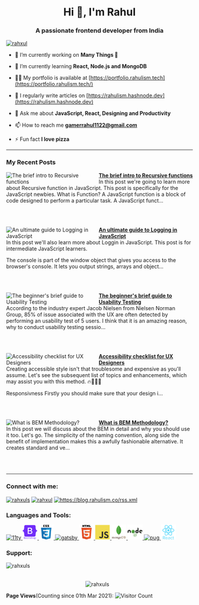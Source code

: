 <h1 align="center">Hi 👋, I'm Rahul</h1>
<h3 align="center">A passionate frontend developer from India</h3>

<p align="left"> <a href="https://twitter.com/rahxul" target="blank"><img src="https://img.shields.io/twitter/follow/rahxul?logo=twitter&style=for-the-badge" alt="rahxul" /></a> </p>

- 🔭 I’m currently working on **Many Things 🥺**

- 🌱 I’m currently learning **React, Node.js and MongoDB**

- 👨‍💻 My portfolio is available at [https://portfolio.rahulism.tech](https://portfolio.rahulism.tech/)

- 📝 I regularly write articles on [https://rahulism.hashnode.dev](https://rahulism.hashnode.dev)

- 💬 Ask me about **JavaScript, React, Designing and Productivity**

- 📫 How to reach me **gamerrahul1122@gmail.com**

- ⚡ Fun fact **I love pizza**

<hr>

### My Recent Posts

<!-- HASHNODE_BLOG:START -->
<p align="left">
<a href="https://rahulism.hashnode.dev/the-brief-intro-to-recursive-functions" title="The brief intro to Recursive functions"><img src="https://cdn.hashnode.com/res/hashnode/image/upload/v1617508767846/7TTqyuxZU.png" alt="The brief intro to Recursive functions" width="250px" align="left" /></a>
<a href="https://rahulism.hashnode.dev/the-brief-intro-to-recursive-functions" title="The brief intro to Recursive functions"><strong>The brief intro to Recursive functions</strong></a>
<br/> In this post we're going to learn more about Recursive function in JavaScript. This post is specifically for the JavaScript newbies. 
What is Function?
A JavaScript function is a block of code designed to perform a particular task. A JavaScript funct... </p> <br/> <br/>
<p align="left">
<a href="https://rahulism.hashnode.dev/an-ultimate-guide-to-logging-in-javascript" title="An ultimate guide to Logging in JavaScript"><img src="https://cdn.hashnode.com/res/hashnode/image/upload/v1617422440136/eTfqU8GRX.png" alt="An ultimate guide to Logging in JavaScript" width="250px" align="left" /></a>
<a href="https://rahulism.hashnode.dev/an-ultimate-guide-to-logging-in-javascript" title="An ultimate guide to Logging in JavaScript"><strong>An ultimate guide to Logging in JavaScript</strong></a>
<br/> In this post we'll also learn more about Loggin in JavaScript. This post is for intermediate JavaScript learners. 

The console is part of the window object that gives you access to the browser's console. It lets you output strings, arrays and object... </p> <br/> <br/>
<p align="left">
<a href="https://rahulism.hashnode.dev/the-beginners-brief-guide-to-usability-testing" title="The beginner's brief  guide to Usability Testing"><img src="https://cdn.hashnode.com/res/hashnode/image/upload/v1617331094091/r-3n0w6eJ.jpeg" alt="The beginner's brief  guide to Usability Testing" width="250px" align="left" /></a>
<a href="https://rahulism.hashnode.dev/the-beginners-brief-guide-to-usability-testing" title="The beginner's brief  guide to Usability Testing"><strong>The beginner's brief  guide to Usability Testing</strong></a>
<br/> According to the industry expert Jacob Nielsen from Nielsen Norman Group, 85% of issue associated with the UX are often detected by performing an usability test of 5 users.
I think that it is an amazing reason, why to conduct usability testing sessio... </p> <br/> <br/>
<p align="left">
<a href="https://rahulism.hashnode.dev/accessibility-checklist-for-ux-designers" title="Accessibility checklist for UX Designers"><img src="https://cdn.hashnode.com/res/hashnode/image/upload/v1617242624434/jJPtjhk_b.png" alt="Accessibility checklist for UX Designers" width="250px" align="left" /></a>
<a href="https://rahulism.hashnode.dev/accessibility-checklist-for-ux-designers" title="Accessibility checklist for UX Designers"><strong>Accessibility checklist for UX Designers</strong></a>
<br/> Creating accessible style isn't that troublesome and expensive as you'll assume. Let's see the subsequent list of topics and enhancements, which may assist you with this method. 🔥🧑🏽‍💻

Responsivness
Firstly you should make sure that your design i... </p> <br/> <br/>
<p align="left">
<a href="https://rahulism.hashnode.dev/what-is-bem-methodology" title="What is BEM Methodology?"><img src="https://cdn.hashnode.com/res/hashnode/image/upload/v1617158512035/RWit6uoL8.png" alt="What is BEM Methodology?" width="250px" align="left" /></a>
<a href="https://rahulism.hashnode.dev/what-is-bem-methodology" title="What is BEM Methodology?"><strong>What is BEM Methodology?</strong></a>
<br/> In this post we will discuss about the BEM in detail and why you should use it too. Let's go. 
The simplicity of the naming convention, along side the benefit of implementation makes this a awfully fashionable alternative. 
It creates standard and ve... </p> <br/> <br/>
<!-- HASHNODE_BLOG:END -->


<hr>

<h3 align="left">Connect with me:</h3>
<p align="left">
<a href="https://dev.to/rahxuls" target="blank"><img align="center" src="https://cdn.jsdelivr.net/npm/simple-icons@3.0.1/icons/dev-dot-to.svg" alt="rahxuls" height="30" width="40" /></a>
<a href="https://twitter.com/rahxul" target="blank"><img align="center" src="https://cdn.jsdelivr.net/npm/simple-icons@3.0.1/icons/twitter.svg" alt="rahxul" height="30" width="40" /></a>
<a href="/https://blog.rahulism.co/rss.xml" target="blank"><img align="center" src="https://cdn.jsdelivr.net/npm/simple-icons@3.0.1/icons/rss.svg" alt="https://blog.rahulism.co/rss.xml" height="30" width="40" /></a>
</p>

<h3 align="left">Languages and Tools:</h3>
<p align="left"> <a href="https://www.11ty.dev/" target="_blank"> <img src="https://gist.githubusercontent.com/vivek32ta/c7f7bf583c1fb1c58d89301ea40f37fd/raw/f4c85cce5790758286b8f155ef9a177710b995df/11ty.svg" alt="11ty" width="40" height="40"/> </a> <a href="https://getbootstrap.com" target="_blank"> <img src="https://raw.githubusercontent.com/devicons/devicon/master/icons/bootstrap/bootstrap-plain-wordmark.svg" alt="bootstrap" width="40" height="40"/> </a> <a href="https://www.w3schools.com/css/" target="_blank"> <img src="https://raw.githubusercontent.com/devicons/devicon/master/icons/css3/css3-original-wordmark.svg" alt="css3" width="40" height="40"/> </a> <a href="https://www.gatsbyjs.com/" target="_blank"> <img src="https://www.vectorlogo.zone/logos/gatsbyjs/gatsbyjs-icon.svg" alt="gatsby" width="40" height="40"/> </a> <a href="https://www.w3.org/html/" target="_blank"> <img src="https://raw.githubusercontent.com/devicons/devicon/master/icons/html5/html5-original-wordmark.svg" alt="html5" width="40" height="40"/> </a> <a href="https://developer.mozilla.org/en-US/docs/Web/JavaScript" target="_blank"> <img src="https://raw.githubusercontent.com/devicons/devicon/master/icons/javascript/javascript-original.svg" alt="javascript" width="40" height="40"/> </a> <a href="https://www.mongodb.com/" target="_blank"> <img src="https://raw.githubusercontent.com/devicons/devicon/master/icons/mongodb/mongodb-original-wordmark.svg" alt="mongodb" width="40" height="40"/> </a> <a href="https://nodejs.org" target="_blank"> <img src="https://raw.githubusercontent.com/devicons/devicon/master/icons/nodejs/nodejs-original-wordmark.svg" alt="nodejs" width="40" height="40"/> </a> <a href="https://pugjs.org" target="_blank"> <img src="https://cdn.worldvectorlogo.com/logos/pug.svg" alt="pug" width="40" height="40"/> </a> <a href="https://reactjs.org/" target="_blank"> <img src="https://raw.githubusercontent.com/devicons/devicon/master/icons/react/react-original-wordmark.svg" alt="react" width="40" height="40"/> </a> </p>

<h3 align="left">Support:</h3>
<p><a href="https://www.buymeacoffee.com/rahxuls"> <img align="left" src="https://cdn.buymeacoffee.com/buttons/v2/default-yellow.png" height="50" width="210" alt="rahxuls" /></a></p><br><br>

<p>&nbsp;<img align="center" src="https://github-readme-stats.vercel.app/api?username=rahxuls&show_icons=true&locale=en" alt="rahxuls" /></p>

**Page Views**(Counting since 01th Mar 2021): ![Visitor Count](https://profile-counter.glitch.me/rahxuls/count.svg)
